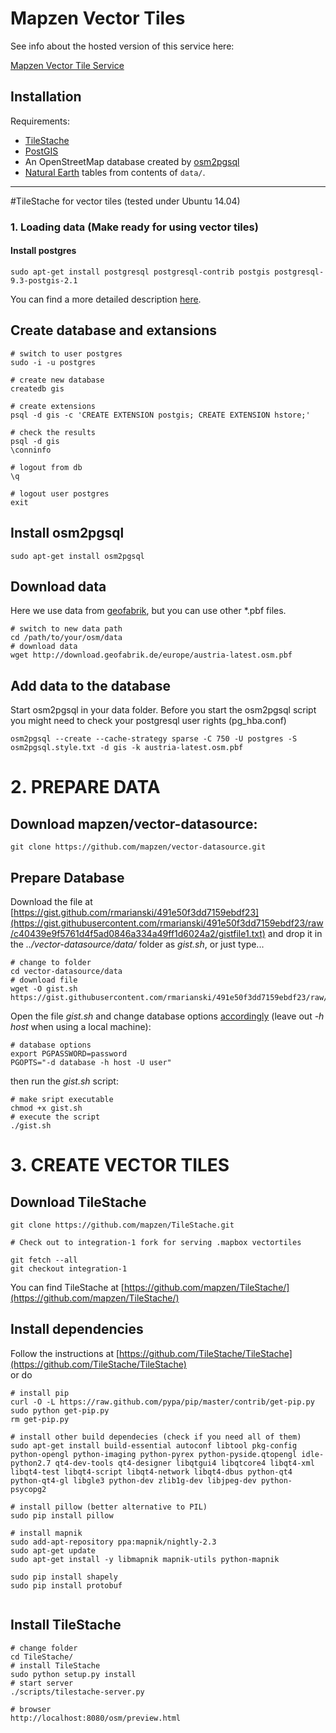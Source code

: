 Mapzen Vector Tiles
========================

See info about the hosted version of this service here:

[Mapzen Vector Tile Service](https://github.com/mapzen/vector-datasource/wiki/Mapzen-Vector-Tile-Service)

Installation
------------

Requirements:

* [TileStache](http://tilestache.org)
* [PostGIS](http://postgis.net)
* An OpenStreetMap database created by [osm2pgsql](http://wiki.openstreetmap.org/wiki/Osm2pgsql)
* [Natural Earth](http://www.naturalearthdata.com) tables from contents of `data/`.


------------

#TileStache for vector tiles
(tested under Ubuntu 14.04)

### 1. Loading data (Make ready for using vector tiles)

#### Install postgres

```shell
sudo apt-get install postgresql postgresql-contrib postgis postgresql-9.3-postgis-2.1
```

You can find a more detailed description [here](http://wiki.openstreetmap.org/wiki/PostGIS/Installation#Ubuntu_14.04_LTS).

## Create database and extansions

```shell
# switch to user postgres
sudo -i -u postgres

# create new database
createdb gis

# create extensions
psql -d gis -c 'CREATE EXTENSION postgis; CREATE EXTENSION hstore;'

# check the results
psql -d gis
\conninfo 

# logout from db
\q

# logout user postgres
exit
```

## Install osm2pgsql

```shell
sudo apt-get install osm2pgsql
```

## Download data

Here we use data from [geofabrik](http://download.geofabrik.de/), but you can use other *.pbf files.

```shell
# switch to new data path
cd /path/to/your/osm/data
# download data
wget http://download.geofabrik.de/europe/austria-latest.osm.pbf
```

## Add data to the database
Start osm2pgsql in your data folder. Before you start the osm2pgsql script you might need to check your postgresql user rights (pg_hba.conf) 
```shell
osm2pgsql --create --cache-strategy sparse -C 750 -U postgres -S osm2pgsql.style.txt -d gis -k austria-latest.osm.pbf 
```



# 2. PREPARE DATA

## **Download** mapzen/vector-datasource:

```shell
git clone https://github.com/mapzen/vector-datasource.git
```

## **Prepare Database** 

Download the file at [https://gist.github.com/rmarianski/491e50f3dd7159ebdf23](https://gist.githubusercontent.com/rmarianski/491e50f3dd7159ebdf23/raw/c40439e9f5761d4f5ad0846a334a49ff1d6024a2/gistfile1.txt) and drop it in the *../vector-datasource/data/* folder as *gist.sh*, or just type...

```shell
# change to folder
cd vector-datasource/data
# download file
wget -O gist.sh https://gist.githubusercontent.com/rmarianski/491e50f3dd7159ebdf23/raw/c40439e9f5761d4f5ad0846a334a49ff1d6024a2/gistfile1.txt
```
Open the file *gist.sh*  and change database options [accordingly](https://gist.github.com/rmarianski)  (leave out *-h host* when using a local machine):
```shell
# database options
export PGPASSWORD=password
PGOPTS="-d database -h host -U user"

```
then run the *gist.sh* script:
```shell
# make sript executable
chmod +x gist.sh
# execute the script
./gist.sh
```

# 3. CREATE VECTOR TILES

## Download TileStache

```shell
git clone https://github.com/mapzen/TileStache.git

# Check out to integration-1 fork for serving .mapbox vectortiles

git fetch --all
git checkout integration-1
```
You can find TileStache at [https://github.com/mapzen/TileStache/](https://github.com/mapzen/TileStache/)

## Install dependencies

Follow the instructions at [https://github.com/TileStache/TileStache](https://github.com/TileStache/TileStache)   
or do
```shell
# install pip
curl -O -L https://raw.github.com/pypa/pip/master/contrib/get-pip.py
sudo python get-pip.py
rm get-pip.py

# install other build dependecies (check if you need all of them)
sudo apt-get install build-essential autoconf libtool pkg-config python-opengl python-imaging python-pyrex python-pyside.qtopengl idle-python2.7 qt4-dev-tools qt4-designer libqtgui4 libqtcore4 libqt4-xml libqt4-test libqt4-script libqt4-network libqt4-dbus python-qt4 python-qt4-gl libgle3 python-dev zlib1g-dev libjpeg-dev python-psycopg2

# install pillow (better alternative to PIL)
sudo pip install pillow

# install mapnik
sudo add-apt-repository ppa:mapnik/nightly-2.3
sudo apt-get update
sudo apt-get install -y libmapnik mapnik-utils python-mapnik

sudo pip install shapely
sudo pip install protobuf


```


## Install TileStache
```shell
# change folder
cd TileStache/
# install TileStache
sudo python setup.py install
# start server
./scripts/tilestache-server.py

# browser
http://localhost:8080/osm/preview.html
```
